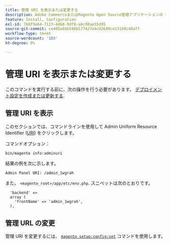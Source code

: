 ```yaml
---
title: 管理 URI を表示または変更する
description: Adobe CommerceまたはMagento Open Source管理アプリケーションの URI を表示および変更するには、次の手順に従います。
feature: Install, Configuration
exl-id: 768f9ab4-7123-4460-9df8-a6c98ae55d95
source-git-commit: ce405a6bb548b177427e4c02640ce13149c48aff
workflow-type: tm+mt
source-wordcount: '103'
ht-degree: 0%

---
```


# 管理 URI を表示または変更する

このコマンドを実行する前に、次の操作を行う必要があります。 [デプロイメント設定を作成または更新する](deployment.md).

## 管理 URI を表示

このセクションでは、コマンドラインを使用して Admin Uniform Resource Identifier ([URI](https://www.w3.org/Protocols/rfc2616/rfc2616-sec3.html#sec3.2)) をクリックします。

コマンドオプション：

```bash
bin/magento info:adminuri
```

結果の例を次に示します。

```terminal
Admin Panel URI: /admin_1wgrah
```

また、 `<magento_root>/app/etc/env.php`. スニペットは次のとおりです。

```php?start_inline=1
  'backend' =>
  array (
    'frontName' => 'admin_1wgrah',
  ),
```

## 管理 URL の変更

管理 URI を変更するには、 [`magento setup:config:set`](deployment.md) コマンドを使用します。

